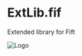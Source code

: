 # ExtLib.fif
 Extended library for Fift
 
![Logo](https://user-images.githubusercontent.com/43111428/229557830-11bb7a49-0cd2-48fb-9744-e2a17c8ecdc4.png)
